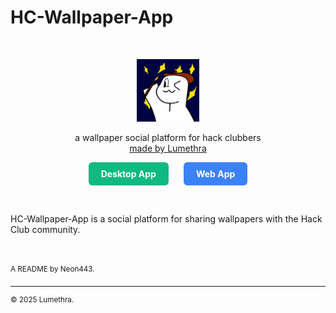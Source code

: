 # HC-Wallpaper-App

<div align="center">
    <br/>
    <p>
        <img src="https://github.com/Lumethra/HC-Wallpaper-App/blob/main/app/public/icons/Abhay-App-Icon.jpg?raw=true" title="logo" alt="logo" width="100" />
    </p>
    <p>
        a wallpaper social platform for hack clubbers
        <br/>
        <a href="https://github.com/Lumethra">
            made by Lumethra
        </a>
    </p>
    <p>
        <a href="https://lumethra.itch.io/hc-wallpaper-app" style="display: inline-block; padding: 10px 20px; margin: 0 10px; background-color: #10b981; color: white; text-decoration: none; border-radius: 6px; font-weight: bold; transition: background-color 0.3s ease;">
            Desktop App
        </a>
        <a href="https://hc-wallpaper-app.vercel.app" style="display: inline-block; padding: 10px 20px; margin: 0 10px; background-color:     #3b82f6; color: white; text-decoration: none; border-radius: 6px; font-weight: bold; transition: background-color 0.3s ease;">
            Web App
        </a>
    </p>
    <br/>
</div>

HC-Wallpaper-App is a social platform for sharing wallpapers with the Hack Club community.

<!--
## Compiling

### Prerequisites
- Nodejs 20+
- git

### macOS
```zsh
git clone https://github.com/Lumethra/HC-Wallpaper-App
cd HC-Wallpaper-App/app
mkdir -p ./build
cat > ./build/entitlements.mac.plist << EOL
<?xml version="1.0" encoding="UTF-8"?>
<!DOCTYPE plist PUBLIC "-//Apple//DTD PLIST 1.0//EN" "http://www.apple.com/DTDs/PropertyList-1.0.dtd">
<plist version="1.0">
  <dict>
    <key>com.apple.security.cs.allow-jit</key>
    <true/>
    <key>com.apple.security.cs.allow-unsigned-executable-memory</key>
    <true/>
    <key>com.apple.security.cs.disable-library-validation</key>
    <true/>
    <key>com.apple.security.files.user-selected.read-write</key>
    <true/>
    <key>com.apple.security.automation.apple-events</key>
    <true/>
  </dict>
</plist>
EOL
npm ci
CSC_IDENTITY_AUTO_DISCOVERY=false npm run electron:build
open dist
```

### Linux
```zsh
git clone https://github.com/Lumethra/HC-Wallpaper-App
cd HC-Wallpaper-App/app
sudo apt-get update
sudo apt-get install -y libgtk-3-dev libwebkit2gtk-4.1-dev libglib2.0-dev rpm
npm ci
npm run electron:build
```

### Windows
```zsh
git clone https://github.com/Lumethra/HC-Wallpaper-App
cd HC-Wallpaper-App/app
npm ci
npm run electron:build
```
-->

</br>
</br>

<sup>
    A README by Neon443.
</sup>

---

<sup>
    &copy; 2025 Lumethra.
</sup>

